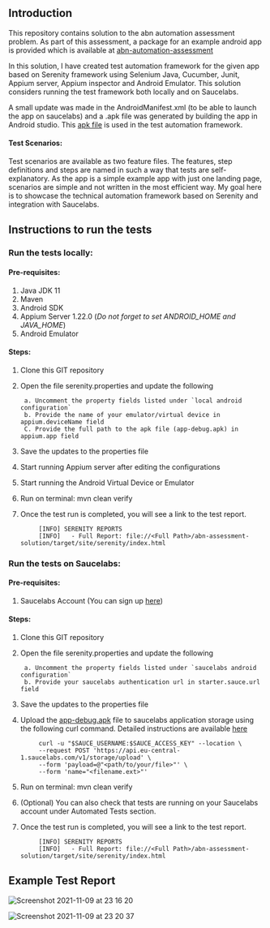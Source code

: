 ## Introduction

This repository contains solution to the abn automation assessment problem. As part of this assessment, a package for an example android app is provided which is available at [abn-automation-assessment](
https://github.com/Bookanakere/abn-automation-assessment)

In this solution, I have created test automation framework for the given app based on Serenity framework using Selenium Java, Cucumber, Junit, Appium server, Appium inspector and Android Emulator.
This solution considers running the test framework both locally and on Saucelabs.

A small update was made in the AndroidManifest.xml (to be able to launch the app on saucelabs) and a .apk file was generated by building the app in Android studio. This [apk file](https://github.com/Bookanakere/abn-assessment-solution/tree/master/src/test/resources/app) is used in the test automation framework. 


#### Test Scenarios:

Test scenarios are available as two feature files. The features, step definitions and steps are named in such a way that tests are self-explanatory. As the app is a simple example app with just one landing page, scenarios are simple and not written in the most efficient way. My goal here is to showcase the technical automation framework based on Serenity and integration with Saucelabs.


## Instructions to run the tests
### Run the tests locally:
#### Pre-requisites:

1. Java JDK 11
2. Maven
3. Android SDK
4. Appium Server 1.22.0 (_Do not forget to set ANDROID_HOME and JAVA_HOME_)
5. Android Emulator

#### Steps:


1. Clone this GIT repository
2. Open the file serenity.properties and update the following
   
        a. Uncomment the property fields listed under `local android configuration`
        b. Provide the name of your emulator/virtual device in appium.deviceName field
        C. Provide the full path to the apk file (app-debug.apk) in appium.app field

3. Save the updates to the properties file
4. Start running Appium server after editing the configurations
5. Start running the Android Virtual Device or Emulator
6. Run on terminal: mvn clean verify
7. Once the test run is completed, you will see a link to the test report.
   
            [INFO] SERENITY REPORTS
            [INFO]   - Full Report: file://<Full Path>/abn-assessment-solution/target/site/serenity/index.html

### Run the tests on Saucelabs:

#### Pre-requisites:

1. Saucelabs Account (You can sign up [here](https://saucelabs.com/sign-up))

#### Steps:


1. Clone this GIT repository
2. Open the file serenity.properties and update the following

        a. Uncomment the property fields listed under `saucelabs android configuration`
        b. Provide your saucelabs authentication url in starter.sauce.url field

3. Save the updates to the properties file
4. Upload the [app-debug.apk](https://github.com/Bookanakere/abn-assessment-solution/tree/master/src/test/resources/app) file to saucelabs application storage using the following curl command. 
Detailed instructions are available [here](https://docs.saucelabs.com/mobile-apps/app-storage/)
   
            curl -u "$SAUCE_USERNAME:$SAUCE_ACCESS_KEY" --location \
            --request POST 'https://api.eu-central-1.saucelabs.com/v1/storage/upload' \
            --form 'payload=@"<path/to/your/file>"' \
            --form 'name="<filename.ext>"'
5. Run on terminal: mvn clean verify
6. (Optional) You can also check that tests are running on your Saucelabs account under Automated Tests section.
7. Once the test run is completed, you will see a link to the test report.

            [INFO] SERENITY REPORTS
            [INFO]   - Full Report: file://<Full Path>/abn-assessment-solution/target/site/serenity/index.html
            
## Example Test Report

![Screenshot 2021-11-09 at 23 16 20](https://user-images.githubusercontent.com/46897916/140977120-81555b62-3abb-4623-ae28-3dda4aa5645e.png) 

![Screenshot 2021-11-09 at 23 20 37](https://user-images.githubusercontent.com/46897916/140977628-3899b31e-cfeb-4bc7-ada3-6f6642a379d8.png)
